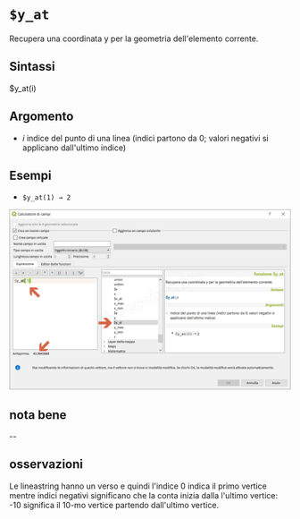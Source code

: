# `$y_at`

Recupera una coordinata y per la geometria dell'elemento corrente.

## Sintassi

$y_at(i)

## Argomento

* _i_ indice del punto di una linea (indici partono da 0; valori negativi si applicano dall'ultimo indice)

## Esempi

* `$y_at(1) → 2`

![](/img/geometria/$y_at/$y_at1.png)

## nota bene

--

## osservazioni

Le lineastring hanno un verso e quindi l'indice 0 indica il primo vertice mentre indici negativi significano che la conta inizia dalla l'ultimo vertice: -10 significa il 10-mo vertice partendo dall'ultimo vertice.
